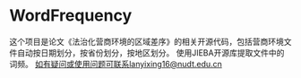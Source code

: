 # WordFrequency
这个项目是论文《法治化营商环境的区域差序》的相关开源代码，包括营商环境文件自动按日期划分，按省份划分，按地区划分。
使用JIEBA开源库提取文件中的词频。
如有疑问或使用问题可联系lanyixing16@nudt.edu.cn
